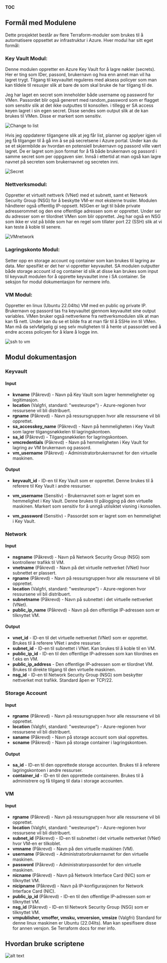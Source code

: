 __TOC__

## Formål med Modulene

Dette prosjektet består av flere Terraform-moduler som brukes til å automatisere oppsettet av infrastruktur i Azure. Hver modul har sitt eget formål:

### **Key Vault Modul**: 

Denne modulen oppretter en Azure Key Vault for å lagre nøkler (secrets). Her er ting som IDer, passord, brukernavn og hva enn annet man vil ha lagret trygt. Tilgang til keyvaultet reguleres med aksess policyer som man kan tildele til resusjer slik at bare de som skal bruke de har tilgang til de.

Jeg har laget en secret som inneholder både username og password for VMen. Passordet blir også generert med random_password som er flagget som sensitiv slik at det ikke outputtes til konsollen. i tillegg er SA access keyen lagret i sin egen secret. Disse sendes som output slik at de kan brukes til VMen. Disse er markert som sensitiv.

![Change to list](changelist.png)

Hvis jeg oppdaterer tilgangene slik at jeg får list, planner og applyer igjen vil jeg få tilganger til å gå inn å se på secretsene i Azure portal. Under kan du se et skjermbilde av hvordan en potensiell brukernavn og passord ville vært lagret. De er lagret som json format for å få både brukernavn og passord i samme secret som per oppgaven sier. Innså i ettertid at man også kan lagre navnet på secreten som brukernavnet og secreten inni.

![Secret](secrets.png)

### **Nettverksmodul**: 

Oppretter et virtuelt nettverk (VNet) med et subnett, samt et Network Security Group (NSG) for å beskytte VM-er mot eksterne trusler. Modulen håndterer også offentlig IP-oppsett.
NSGen er lagt til både private adresserommet og den ene offentlige adressen som er opprettet. Under ser du adresser som er tilordnet VMen som blir opprettet. Jeg har også en NSG som ikke er vist på bilde som har en regel som tillater port 22 (SSH) slik at vi kan teste å koble til senere.

![VMnetwork](network.png)

### **Lagringskonto Modul**: 

Setter opp en storage account og container som kan brukes til lagring av data. Mer spesifikt er det her vi oppretter keyvaultet. SA modulen outputter både storage account id og container id slik at disse kan brukes som input til keyvault modulen for å opprette keyvaultet inne i SA container. Se seksjon for modul dokumentasjon for nermere info.

### **VM Modul**: 
Oppretter en linux (Ubuntu 22.04lts) VM med en public og private IP. Brukernavn og passord tas fra keyvaultet gjennom keyvaultet sine output variables. VMen bruker også nettverkene fra nettverksmodulen slik at man kan få nett. Under kan du se et bilde fra at man får til å SSHe inn til VMen. Man må da selvfølgelig gi seg selv muligheten til å hente ut passordet ved å endre access policyen for å klare å logge inn.

![ssh to vm](ssh_vm.png)



## Modul dokumentasjon

### Keyvault
#### Input

- **kvname** (Påkrevd) - Navn på Key Vault som lagrer hemmeligheter og legitimasjon.
- **location** (Valgfri, standard: "westeurope") - Azure-regionen hvor ressursene vil bli distribuert.
- **rgname** (Påkrevd) - Navn på ressursgruppen hvor alle ressursene vil bli opprettet.
- **sa_accesskey_name** (Påkrevd) - Navn på hemmeligheten i Key Vault som lagrer tilgangsnøkkelen til lagringskontoen.
- **sa_id** (Påkrevd) - Tilgangsnøkkelen for lagringskontoen.
- **vmcredentials** (Påkrevd) - Navn på hemmeligheten i Key Vault for lagring av VM brukernavn og passord.
- **vm_username** (Påkrevd) - Administratorbrukernavnet for den virtuelle maskinen.

#### Output

- **keyvault_id** - ID-en til Key Vault som er opprettet. Denne brukes til å referere til Key Vault i andre ressurser.

- **vm_username** (Sensitiv) - Brukernavnet som er lagret som en hemmelighet i Key Vault. Denne brukes til pålogging på den virtuelle maskinen. Markert som sensitiv for å unngå utilsiktet visning i konsollen.

- **vm_password** (Sensitiv) - Passordet som er lagret som en hemmelighet i Key Vault.

### Network

#### Input

- **nsgname** (Påkrevd) - Navn på Network Security Group (NSG) som kontrollerer trafikk til VM.
- **vnetname** (Påkrevd) - Navn på det virtuelle nettverket (VNet) hvor subnettet er plassert.
- **rgname** (Påkrevd) - Navn på ressursgruppen hvor alle ressursene vil bli opprettet.
- **location** (Valgfri, standard: "westeurope") - Azure-regionen hvor ressursene vil bli distribuert.
- **subnetname** (Påkrevd) - Navn på subnettet i det virtuelle nettverket (VNet).
- **public_ip_name** (Påkrevd) - Navn på den offentlige IP-adressen som er tilknyttet VM.

#### Output

- **vnet_id** - ID-en til det virtuelle nettverket (VNet) som er opprettet. Brukes til å referere VNet i andre ressurser.
- **subnet_id** - ID-en til subnettet i VNet. Kan brukes til å koble til en VM.
- **public_ip_id** - ID-en til den offentlige IP-adressen som kan tilordnes en f.eks en VM.
- **public_ip_address** - Den offentlige IP-adressen som er tilordnet VM. Brukes til direkte tilgang til den virtuelle maskinen.
- **nsg_id** - ID-en til Network Security Group (NSG) som beskytter nettverket mot trafikk. Standard åpen er TCP/22.


### Storage Account
#### Input

- **rgname** (Påkrevd) - Navn på ressursgruppen hvor alle ressursene vil bli opprettet.
- **location** (Valgfri, standard: "westeurope") - Azure-regionen hvor ressursene vil bli distribuert.
- **saname** (Påkrevd) - Navn på storage account som skal opprettes.
- **scname** (Påkrevd) - Navn på storage container i lagringskontoen.

#### Output

- **sa_id** - ID-en til den opprettede storage accounten. Brukes til å referere lagringskontoen i andre ressurser.
- **container_id** - ID-en til den opprettede containeren. Brukes til å administrere og få tilgang til data i storage accounten.

### VM
#### Input

- **rgname** (Påkrevd) - Navn på ressursgruppen hvor alle ressursene vil bli opprettet.
- **location** (Valgfri, standard: "westeurope") - Azure-regionen hvor ressursene vil bli distribuert.
- **subnet_id** (Påkrevd) - ID-en til subnettet i det virtuelle nettverket (VNet) hvor VM-en er tilkoblet.
- **vmname** (Påkrevd) - Navn på den virtuelle maskinen (VM).
- **username** (Påkrevd) - Administratorbrukernavnet for den virtuelle maskinen.
- **password** (Påkrevd) - Administratorpassordet for den virtuelle maskinen.
- **nicname** (Påkrevd) - Navn på Network Interface Card (NIC) som er tilknyttet VM.
- **nicipname** (Påkrevd) - Navn på IP-konfigurasjonen for Network Interface Card (NIC).
- **public_ip_id** (Påkrevd) - ID-en til den offentlige IP-adressen som er tilknyttet VM.
- **nsg_id** (Påkrevd) - ID-en til Network Security Group (NSG) som er tilknyttet VM.
- **vmpublisher, vmoffer, vmsku, vmversion, vmsize** (Valgfri) Standard for denne linux maskinen er Ubuntu (22.04lts). Man kan spesifisere disse for annen versjon. Se Terraform docs for mer info.


## Hvordan bruke scriptene

![alt text](success.png)
